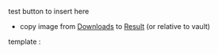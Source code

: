 

test button to insert here 
- copy image from [Downloads](file:///C:%5CUsers%5Cjerom%5CDownloads) to [Result](file:///D:%5Cobsidian%5CMyNote%5CNote-globale%5CIA%5CComfyUI%5CResult) (or relative to vault)


template : 

